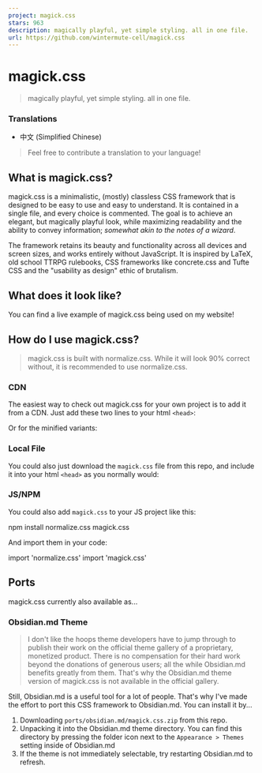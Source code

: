 ```yaml
---
project: magick.css
stars: 963
description: magically playful, yet simple styling. all in one file.
url: https://github.com/wintermute-cell/magick.css
---
```


magick.css
==========

> magically playful, yet simple styling. all in one file.

  

### Translations

-   中文 (Simplified Chinese)

> Feel free to contribute a translation to your language!

What is magick.css?
-------------------

magick.css is a minimalistic, (mostly) classless CSS framework that is designed to be easy to use and easy to understand. It is contained in a single file, and every choice is commented. The goal is to achieve an elegant, but magically playful look, while maximizing readability and the ability to convey information; _somewhat akin to the notes of a wizard_.

The framework retains its beauty and functionality across all devices and screen sizes, and works entirely without JavaScript. It is inspired by LaTeX, old school TTRPG rulebooks, CSS frameworks like concrete.css and Tufte CSS and the "usability as design" ethic of brutalism.

What does it look like?
-----------------------

You can find a live example of magick.css being used on my website!

How do I use magick.css?
------------------------

> magick.css is built with normalize.css. While it will look 90% correct without, it is recommended to use normalize.css.

### CDN

The easiest way to check out magick.css for your own project is to add it from a CDN. Just add these two lines to your html `<head>`:

<link rel\="stylesheet" href\="https://unpkg.com/normalize.css"\>
<link rel\="stylesheet" href\="https://unpkg.com/magick.css"\>

Or for the minified variants:

<link rel\="stylesheet" href\="https://unpkg.com/normalize.min.css"\>
<link rel\="stylesheet" href\="https://unpkg.com/magick.min.css"\>

### Local File

You could also just download the `magick.css` file from this repo, and include it into your html `<head>` as you normally would:

<link rel\="stylesheet" href\="path/to/magick.css"\>

### JS/NPM

You could also add `magick.css` to your JS project like this:

npm install normalize.css magick.css

And import them in your code:

import 'normalize.css'
import 'magick.css'

Ports
-----

magick.css currently also available as...

### Obsidian.md Theme

> I don't like the hoops theme developers have to jump through to publish their work on the official theme gallery of a proprietary, monetized product. There is no compensation for their hard work beyond the donations of generous users; all the while Obsidian.md benefits greatly from them. That's why the Obsidian.md theme version of magick.css is not available in the official gallery.

Still, Obsidian.md is a useful tool for a lot of people. That's why I've made the effort to port this CSS framework to Obsidian.md. You can install it by...

1.  Downloading `ports/obsidian.md/magick.css.zip` from this repo.
2.  Unpacking it into the Obsidian.md theme directory. You can find this directory by pressing the folder icon next to the `Appearance > Themes` setting inside of Obsidian.md
3.  If the theme is not immediately selectable, try restarting Obsidian.md to refresh.
